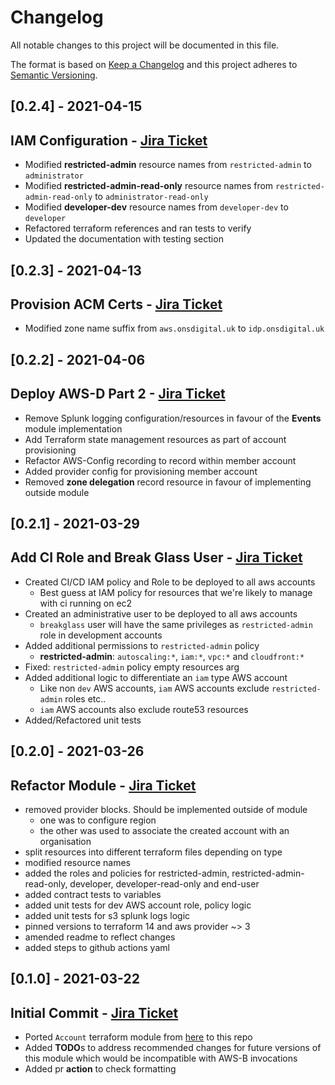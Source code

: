 # Changelog
All notable changes to this project will be documented in this file.

The format is based on [Keep a Changelog](http://keepachangelog.com/en/1.0.0/)
and this project adheres to [Semantic Versioning](http://semver.org/spec/v2.0.0.html).

## [0.2.4] - 2021-04-15
## IAM Configuration - [Jira Ticket](https://collaborate2.ons.gov.uk/jira/browse/IDPT-451)
 - Modified **restricted-admin** resource names from `restricted-admin` to `administrator`
- Modified **restricted-admin-read-only** resource names from `restricted-admin-read-only` to `administrator-read-only`
- Modified **developer-dev** resource names from `developer-dev` to `developer`
- Refactored terraform references and ran tests to verify
- Updated the documentation with testing section


## [0.2.3] - 2021-04-13
## Provision ACM Certs - [Jira Ticket](https://collaborate2.ons.gov.uk/jira/browse/IDPT-446)
- Modified zone name suffix from `aws.onsdigital.uk` to `idp.onsdigital.uk`


## [0.2.2] - 2021-04-06
## Deploy AWS-D Part 2 - [Jira Ticket](https://collaborate2.ons.gov.uk/jira/browse/IDPT-442)
- Remove Splunk logging configuration/resources in favour of the **Events** module implementation
- Add Terraform state management resources as part of account provisioning
- Refactor AWS-Config recording to record within member account
- Added provider config for provisioning member account
- Removed **zone delegation** record resource in favour of implementing outside module


## [0.2.1] - 2021-03-29
## Add CI Role and Break Glass User - [Jira Ticket](https://collaborate2.ons.gov.uk/jira/browse/IDPT-354)
- Created CI/CD IAM policy and Role to be deployed to all aws accounts
  - Best guess at IAM policy for resources that we're likely to manage with ci running on ec2
- Created an administrative user to be deployed to all aws accounts
  - `breakglass` user will have the same privileges as `restricted-admin` role in development accounts
- Added additional permissions to `restricted-admin` policy
  - **restricted-admin**: `autoscaling:*`, `iam:*`, `vpc:*` and `cloudfront:*`
- Fixed: `restricted-admin` policy empty resources arg
- Added additional logic to differentiate an `iam` type AWS account
  - Like non `dev` AWS accounts, `iam` AWS accounts exclude `restricted-admin` roles etc..
  - `iam` AWS accounts also exclude route53 resources
- Added/Refactored unit tests


## [0.2.0] - 2021-03-26
## Refactor Module - [Jira Ticket](https://collaborate2.ons.gov.uk/jira/browse/IDPT-355)
- removed provider blocks.  Should be implemented outside of module
  - one was to configure region
  - the other was used to associate the created account with an organisation
- split resources into different terraform files depending on type
- modified resource names
- added the roles and policies for restricted-admin, restricted-admin-read-only, developer, developer-read-only and end-user
- added contract tests to variables
- added unit tests for dev AWS account role, policy logic
- added unit tests for s3 splunk logs logic
- pinned versions to terraform 14 and aws provider ~> 3
- amended readme to reflect changes
- added steps to github actions yaml


## [0.1.0] - 2021-03-22
## Initial Commit - [Jira Ticket](https://collaborate2.ons.gov.uk/jira/browse/IDPT-351)
- Ported `Account` terraform module from [here](https://github.com/ONSdigital/aws-terraform/tree/main/terraform/aws/Account) 
  to this repo
- Added **TODO**s to address recommended changes for future versions of this module which would be incompatible with AWS-B
  invocations
- Added pr **action** to check formatting

